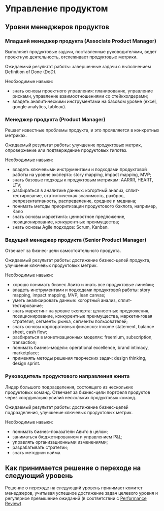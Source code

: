 # Управление продуктом

## Уровни менеджеров продуктов

### Младший менеджер продукта (Associate Product Manager)
Выполняет продуктовые задачи, поставленные руководителями, ведет проектную деятельность, отслеживает продуктовые метрики.

Ожидаемый результат работы: завершенные задачи с выполнением Definition of Done (DoD).

Необходимые навыки: 
- знать основы проектного управления: планирование, управление рисками, управление взаимоотношениями со стейкхолдерами;
- владеть аналитическими инструментами на базовом уровне (excel, google analytics, tableau).

### Менеджер продукта (Product Manager)

Решает известные проблемы продукта, и это проявляется в конкретных метриках.

Ожидаемый результат работы: улучшение продуктовых метрик, опровержение или подтверждение продуктовых гипотез.

Необходимые навыки:
- владеть ключевыми инструментами и подходами продуктовой работы на уровне эксперта: story mapping, impact mapping, MVP;
- знать базовые подходы к продуктовым метрикам: AARRR, HEART, LTV;
- разбираться в аналитике данных: когортный анализ, сплит-тестирование, статистическая значимость, разброс, репрезентативность, распределение, среднее и медиана;
- понимать методы приоритизации продуктового бэклога, например, Kano
- знать основы маркетинга: ценностное предложение, позиционирование, конкурентные преимущества;
- знать основы Agile подходов: Scrum, Kanban.

### Ведущий менеджер продукта (Senior Product Manager)
Отвечает за бизнес-цели самостоятельного продукта. 

Ожидаемый результат работы: достижение бизнес-целей продукта, улучшение ключевых продуктовых метрик.

Необходимые навыки:
- хорошо понимать бизнес Авито и знать все продуктовые линейки;
- владеть инструментами и подходами продуктовой работы: story mapping, impact mapping, MVP, lean canvas;
- уметь анализировать данные: когортный анализ, сплит-тестирование;
- знать маркетинг на уровне эксперта: ценностные предложения, позиционирование, конкурентные преимущества, маркетинговая стратегия, сегменты рынка, сегменты пользователей;
- знать основы корпоративных финансов: income statement, balance sheet, cash flow;
- разбираться в монетизационных моделях: freemium, subscription, transaction;
- понимать бизнес-модели: operational excellence, brand intimacy, marketplace;
- применять методы решения творческих задач: design thinking, design sprint.

### Руководитель продуктового направления юнита
Лидер большого подразделения, состоящего из нескольких продуктовых команд. Отвечает за бизнес-цели портфеля продуктов через координацию усилий нескольких продуктовых команд. 

Ожидаемый результат работы: достижение бизнес-целей подразделения, улучшение ключевых продуктовых метрик.

Необходимые навыки:
- понимать бизнес-показатели Авито в целом;
- заниматься бюджетированием и управлением P&L;
- управлять организационными изменениями;
- разрабатывать стратегии;
- знать методики найма.

## Как принимается решение о переходе на следующий уровень
Решение о переходе на следующий уровень принимает комитет менеджеров, учитывая успешное достижение задач целевого уровня и регулярное превышение ожиданий (в соответствии с [Performance Review](https://github.com/avito-tech/playbook/blob/master/goal-setting.md#performance-review)).

